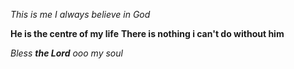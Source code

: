 *This is me*
_I always believe in God_

**He is the centre of my life**
__There is nothing i can't do without him__

_Bless **the Lord** ooo my soul_
